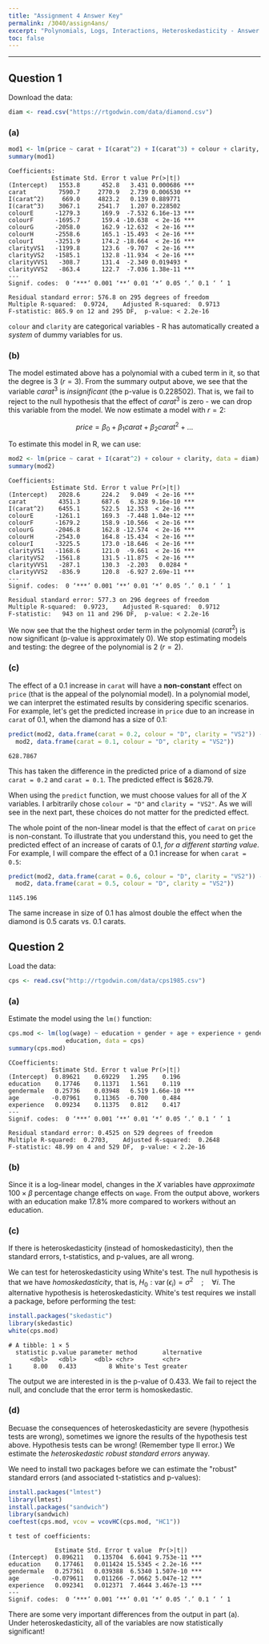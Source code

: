 ```yaml
---
title: "Assignment 4 Answer Key"
permalink: /3040/assign4ans/
excerpt: "Polynomials, Logs, Interactions, Heteroskedasticity - Answer Key"
toc: false
---
```


------------------------------------------------------------------------

## Question 1

Download the data:

```r
diam <- read.csv("https://rtgodwin.com/data/diamond.csv")
```

### (a)

```r
mod1 <- lm(price ~ carat + I(carat^2) + I(carat^3) + colour + clarity, data = diam)
summary(mod1)
```

```
Coefficients:
            Estimate Std. Error t value Pr(>|t|)    
(Intercept)   1553.8      452.8   3.431 0.000686 ***
carat         7590.7     2770.9   2.739 0.006530 ** 
I(carat^2)     669.0     4823.2   0.139 0.889771    
I(carat^3)    3067.1     2541.7   1.207 0.228502    
colourE      -1279.3      169.9  -7.532 6.16e-13 ***
colourF      -1695.7      159.4 -10.638  < 2e-16 ***
colourG      -2058.0      162.9 -12.632  < 2e-16 ***
colourH      -2558.6      165.1 -15.493  < 2e-16 ***
colourI      -3251.9      174.2 -18.664  < 2e-16 ***
clarityVS1   -1199.8      123.6  -9.707  < 2e-16 ***
clarityVS2   -1585.1      132.8 -11.934  < 2e-16 ***
clarityVVS1   -308.7      131.4  -2.349 0.019493 *  
clarityVVS2   -863.4      122.7  -7.036 1.38e-11 ***
---
Signif. codes:  0 ‘***’ 0.001 ‘**’ 0.01 ‘*’ 0.05 ‘.’ 0.1 ‘ ’ 1

Residual standard error: 576.8 on 295 degrees of freedom
Multiple R-squared:  0.9724,	Adjusted R-squared:  0.9713 
F-statistic: 865.9 on 12 and 295 DF,  p-value: < 2.2e-16
```

`colour` and `clarity` are categorical variables - R has automatically created a _system_ of dummy variables for us.

### (b)

The model estimated above has a polynomial with a cubed term in it, so that the degree is 3 ($r = 3$). From the summary output above, we see that the variable $carat^3$ is _insignificant_ (the p-value is 0.228502). That is, we fail to reject to the null hypothesis that the effect of $carat^3$ is zero - we can drop this variable from the model. We now estimate a model with $r=2$:

$$price = \beta_0 + \beta_1carat + \beta_2carat^2 + ...$$

To estimate this model in R, we can use:

```r
mod2 <- lm(price ~ carat + I(carat^2) + colour + clarity, data = diam)
summary(mod2)
```

```
Coefficients:
            Estimate Std. Error t value Pr(>|t|)    
(Intercept)   2028.6      224.2   9.049  < 2e-16 ***
carat         4351.3      687.6   6.328 9.16e-10 ***
I(carat^2)    6455.1      522.5  12.353  < 2e-16 ***
colourE      -1261.1      169.3  -7.448 1.04e-12 ***
colourF      -1679.2      158.9 -10.566  < 2e-16 ***
colourG      -2046.8      162.8 -12.574  < 2e-16 ***
colourH      -2543.0      164.8 -15.434  < 2e-16 ***
colourI      -3225.5      173.0 -18.646  < 2e-16 ***
clarityVS1   -1168.6      121.0  -9.661  < 2e-16 ***
clarityVS2   -1561.8      131.5 -11.875  < 2e-16 ***
clarityVVS1   -287.1      130.3  -2.203   0.0284 *  
clarityVVS2   -836.9      120.8  -6.927 2.69e-11 ***
---
Signif. codes:  0 ‘***’ 0.001 ‘**’ 0.01 ‘*’ 0.05 ‘.’ 0.1 ‘ ’ 1

Residual standard error: 577.3 on 296 degrees of freedom
Multiple R-squared:  0.9723,	Adjusted R-squared:  0.9712 
F-statistic:   943 on 11 and 296 DF,  p-value: < 2.2e-16
```

We now see that the the highest order term in the polynomial ($carat^2$) is now significant (p-value is approximately 0). We stop estimating models and testing: the degree of the polynomial is 2 ($r=2$).

### (c)

The effect of a 0.1 increase in `carat` will have a **non-constant** effect on `price` (that is the appeal of the polynomial model). In a polynomial model, we can interpret the estimated results by considering specific scenarios. For example, let's get the predicted increase in `price` due to an increase in `carat` of 0.1, when the diamond has a size of 0.1:

```r
predict(mod2, data.frame(carat = 0.2, colour = "D", clarity = "VS2")) - predict(
  mod2, data.frame(carat = 0.1, colour = "D", clarity = "VS2"))
```

```
628.7867
```

This has taken the difference in the predicted price of a diamond of size `carat = 0.2` and `carat = 0.1`. The predicted effect is \$628.79.

When using the `predict` function, we must choose values for all of the $X$ variables. I arbitrarily chose `colour = "D"` and `clarity = "VS2"`. As we will see in the next part, these choices do not matter for the predicted effect.

The whole point of the non-linear model is that the effect of `carat` on `price` is non-constant. To illustrate that you understand this, you need to get the predicted effect of an increase of carats of 0.1, _for a different starting value_. For example, I will compare the effect of a 0.1 increase for when `carat = 0.5`:

```r
predict(mod2, data.frame(carat = 0.6, colour = "D", clarity = "VS2")) - predict(
  mod2, data.frame(carat = 0.5, colour = "D", clarity = "VS2"))
```

```
1145.196
```

The same increase in size of 0.1 has almost double the effect when the diamond is 0.5 carats vs. 0.1 carats.

## Question 2

Load the data:

```r
cps <- read.csv("http://rtgodwin.com/data/cps1985.csv")
```

### (a)

Estimate the model using the `lm()` function:

```r
cps.mod <- lm(log(wage) ~ education + gender + age + experience + gender *
                education, data = cps)
summary(cps.mod)
```

```
CCoefficients:
            Estimate Std. Error t value Pr(>|t|)    
(Intercept)  0.89621    0.69229   1.295    0.196    
education    0.17746    0.11371   1.561    0.119    
gendermale   0.25736    0.03948   6.519 1.66e-10 ***
age         -0.07961    0.11365  -0.700    0.484    
experience   0.09234    0.11375   0.812    0.417    
---
Signif. codes:  0 ‘***’ 0.001 ‘**’ 0.01 ‘*’ 0.05 ‘.’ 0.1 ‘ ’ 1

Residual standard error: 0.4525 on 529 degrees of freedom
Multiple R-squared:  0.2703,	Adjusted R-squared:  0.2648 
F-statistic: 48.99 on 4 and 529 DF,  p-value: < 2.2e-16

```

### (b)

Since it is a log-linear model, changes in the $X$ variables have _approximate_ $100\times\beta$ percentage change effects on `wage`. From the output above, workers with an education make 17.8% more compared to workers without an education.

### (c)

If there is heteroskedasticity (instead of homoskedasticity), then the standard errors, t-statistics, and p-values, are all wrong.

We can test for heteroskedasticity using White's test. The null hypothesis is that we have _homoskedasticity_, that is, $H_0:\operatorname{var}(\epsilon_i) = \sigma^2 \quad ; \quad \forall i$. The alternative hypothesis is heteroskedasticity. White's test requires we install a package, before performing the test:

```r
install.packages("skedastic")
library(skedastic)
white(cps.mod)
```

```
# A tibble: 1 × 5
  statistic p.value parameter method       alternative
      <dbl>   <dbl>     <dbl> <chr>        <chr>      
1      8.00   0.433         8 White's Test greater    
```
The output we are interested in is the p-value of 0.433. We fail to reject the null, and conclude that the error term is homoskedastic.

### (d)

Becuase the consequences of heteroskedasticity are severe (hypothesis tests are wrong), sometimes we ignore the results of the hypothesis test above. Hypothesis tests can be wrong! (Remember type II error.) We estimate the _heteroskedastic robust standard errors_ anyway.

We need to install two packages before we can estimate the "robust" standard errors (and associated t-statistics and p-values):

```r
install.packages("lmtest")
library(lmtest)
install.packages("sandwich")
library(sandwich)
coeftest(cps.mod, vcov = vcovHC(cps.mod, "HC1"))
```

```
t test of coefficients:

             Estimate Std. Error t value  Pr(>|t|)    
(Intercept)  0.896211   0.135704  6.6041 9.753e-11 ***
education    0.177461   0.011424 15.5345 < 2.2e-16 ***
gendermale   0.257361   0.039388  6.5340 1.507e-10 ***
age         -0.079611   0.011266 -7.0662 5.047e-12 ***
experience   0.092341   0.012371  7.4644 3.467e-13 ***
---
Signif. codes:  0 ‘***’ 0.001 ‘**’ 0.01 ‘*’ 0.05 ‘.’ 0.1 ‘ ’ 1
```

There are some very important differences from the output in part (a). Under heteroskedasticity, all of the variables are now statistically significant!
